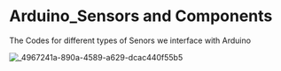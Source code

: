 # Arduino_Sensors and Components
The Codes for different types of Senors we interface with Arduino

![_4967241a-890a-4589-a629-dcac440f55b5](https://github.com/ManiraM-1/Arduino_Sensors/assets/114231118/9235c399-e092-4a21-8aef-26fb445211e3)
